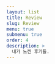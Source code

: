 ```yaml
---
layout: list
title: Review
slug: Review
menu: true
submenu: true
order: 4
description: >
  내가 느낀 후기들.
---
```

